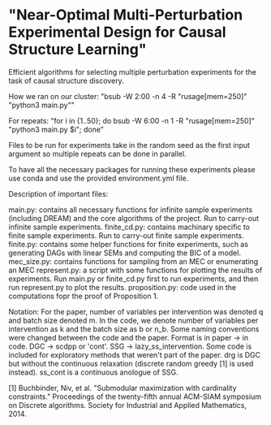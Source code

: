 # "Near-Optimal Multi-Perturbation Experimental Design for Causal Structure Learning"
Efficient algorithms for selecting multiple perturbation experiments for the task of causal structure discovery.

How we ran on our cluster:
"bsub -W 2:00 -n 4 -R "rusage[mem=250]" "python3 main.py""

For repeats:
"for i in {1..50}; do bsub -W 6:00 -n 1 -R "rusage[mem=250]" "python3 main.py $i"; done"

Files to be run for experiments take in the random seed as the first input argument so multiple repeats can be done in parallel. 

To have all the necessary packages for running these experiments please use conda and use the provided environment.yml file. 

Description of important files:

main.py: contains all necessary functions for infinite sample experiments (including DREAM) and the 
    core algorithms of the project. Run to carry-out infinite sample experiments. 
finite_cd.py: contains machinary specific to finite sample experiments. Run to carry-out finite sample experiments.
finite.py: contains some helper functions for finite experiments, such as generating DAGs with linear SEMs and computing the BIC of a model.
mec_size.py: contains functions for sampling from an MEC or enumerating an MEC
represent.py: a script with some functions for plotting the results of experiments. Run main.py or finite_cd.py first to run experiments, and then run represent.py to plot the results. 
proposition.py: code used in the computations fopr the proof of Proposition 1. 

Notation:
For the paper, number of variables per intervention was denoted q and batch size denoted m. In the code, we denote number of variables per intervention as k and the batch size as b or n_b. Some naming conventions were changed between the code and the paper. Format is in paper -> in code. DGC -> scdpp or 'cont'.  SSG -> lazy_ss_intervention. Some code is included for exploratory methods that weren't part of the paper. drg is DGC but without the continuous relaxation (discrete random greedy [1] is used instead). ss_cont is a continuous anologue of SSG. 


[1] Buchbinder, Niv, et al. "Submodular maximization with cardinality constraints." Proceedings of the twenty-fifth annual ACM-SIAM symposium on Discrete algorithms. Society for Industrial and Applied Mathematics, 2014.
